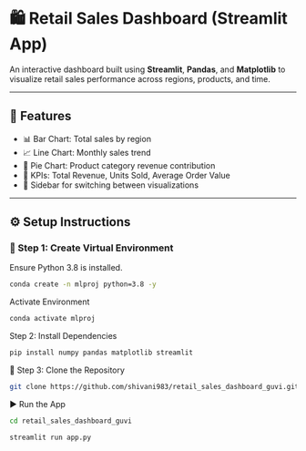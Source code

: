 # 🛍️ Retail Sales Dashboard (Streamlit App)

An interactive dashboard built using **Streamlit**, **Pandas**, and **Matplotlib** to visualize retail sales performance across regions, products, and time.

---

## 🚀 Features

- 📊 Bar Chart: Total sales by region  
- 📈 Line Chart: Monthly sales trend  
- 🥧 Pie Chart: Product category revenue contribution  
- 📌 KPIs: Total Revenue, Units Sold, Average Order Value  
- 🧭 Sidebar for switching between visualizations

---

## ⚙️ Setup Instructions

### 🐍 Step 1: Create Virtual Environment

Ensure Python 3.8 is installed.

```bash
conda create -n mlproj python=3.8 -y
```
Activate Environment
```bash
conda activate mlproj
```
Step 2: Install Dependencies
```bash
pip install numpy pandas matplotlib streamlit
```
📁 Step 3: Clone the Repository
```bash
git clone https://github.com/shivani983/retail_sales_dashboard_guvi.git
```
▶️ Run the App
```bash
cd retail_sales_dashboard_guvi
```
```bash
streamlit run app.py
```

